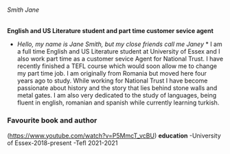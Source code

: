 ###### Smith Jane
**English and US Literature student and part time customer sevice agent**
* *Hello, my name is Jane Smith, but my close friends call me Janey* *
I am a full time English and US Literature student at University of Essex and I also work part time as a customer sevice Agent for National Trust. I have recently finished a TEFL course which would soon allow me to change my part time job. I am originally from Romania but moved here four years ago to study. While working for National Trust I have become passionate about history and the story that lies behind stone walls and metal gates. I am also very dedicated to the study of languages, being fluent in english, romanian and spanish while currently learning turkish. 
### Favourite book and author
(https://www.youtube.com/watch?v=P5MmcT_vcBU)
**education**
-University of Essex-2018-present
-Tefl 2021-2021
